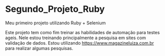 # Segundo_Projeto_Ruby
Meu primeiro projeto utilizando Ruby + Selenium

Este projeto tem como fim treinar as habilidades de automação para testes ageis.
Nele estou treinando principalmente a pesquisa em sites com validação de dados.
Estou utilizando https://www.magazineluiza.com.br para realizar algumas pesquisas.